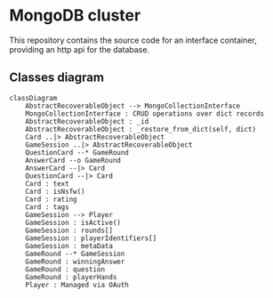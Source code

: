 # MongoDB cluster
This repository contains the source code for an interface container, providing an http api for the database.

## Classes diagram
```mermaid
classDiagram
    AbstractRecoverableObject --> MongoCollectionInterface
    MongoCollectionInterface : CRUD operations over dict records
    AbstractRecoverableObject : _id
    AbstractRecoverableObject : _restore_from_dict(self, dict)
    Card ..|> AbstractRecoverableObject
    GameSession ..|> AbstractRecoverableObject
    QuestionCard --* GameRound
    AnswerCard --o GameRound
    AnswerCard --|> Card
    QuestionCard --|> Card
    Card : text
    Card : isNsfw()
    Card : rating
    Card : tags
    GameSession --> Player
    GameSession : isActive()
    GameSession : rounds[]
    GameSession : playerIdentifiers[]
    GameSession : metaData
    GameRound --* GameSession
    GameRound : winningAnswer
    GameRound : question
    GameRound : playerHands
    Player : Managed via OAuth
```
